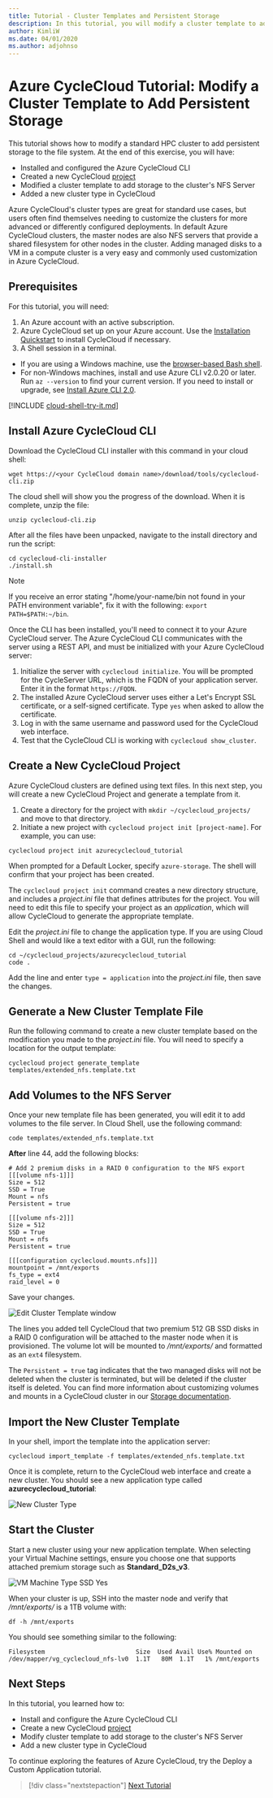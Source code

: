 ```yaml
---
title: Tutorial - Cluster Templates and Persistent Storage
description: In this tutorial, you will modify a cluster template to add storage to the cluster's NFS server.
author: KimliW
ms.date: 04/01/2020
ms.author: adjohnso
---
```


# Azure CycleCloud Tutorial: Modify a Cluster Template to Add Persistent Storage

This tutorial shows how to modify a standard HPC cluster to add persistent storage to the file system. At the end of this exercise, you will have:

* Installed and configured the Azure CycleCloud CLI
* Created a new CycleCloud [project](~/how-to/projects.md)
* Modified a cluster template to add storage to the cluster's NFS Server
* Added a new cluster type in CycleCloud

Azure CycleCloud's cluster types are great for standard use cases, but users often find themselves needing to customize the clusters for more advanced or differently configured deployments. In default Azure CycleCloud clusters, the master nodes are also NFS servers that provide a shared filesystem for other nodes in the cluster. Adding managed disks to a VM in a compute cluster is a very easy and commonly used customization in Azure CycleCloud.

## Prerequisites

For this tutorial, you will need:

1. An Azure account with an active subscription.
2. Azure CycleCloud set up on your Azure account. Use the [Installation Quickstart](~/qs-install-marketplace.md) to install CycleCloud if necessary.
3. A Shell session in a terminal.
  * If you are using a Windows machine, use the [browser-based Bash shell](https://shell.azure.com).
  * For non-Windows machines, install and use Azure CLI v2.0.20 or later. Run `az --version` to find your current version. If you need to install or upgrade, see [Install Azure CLI 2.0](/cli/azure/install-azure-cli).

[!INCLUDE [cloud-shell-try-it.md](~/includes/cloud-shell-try-it.md)]

## Install Azure CycleCloud CLI

Download the CycleCloud CLI installer with this command in your cloud shell:

```azurecli-interactive
wget https://<your CycleCloud domain name>/download/tools/cyclecloud-cli.zip
```

The cloud shell will show you the progress of the download. When it is complete, unzip the file:

```azurecli-interactive
unzip cyclecloud-cli.zip
```

After all the files have been unpacked, navigate to the install directory and run the script:

```azurecli-interactive
cd cyclecloud-cli-installer
./install.sh
```

> [!NOTE]
> If you receive an error stating "/home/your-name/bin not found in your PATH environment variable", fix it with the following: `export PATH=$PATH:~/bin`.

Once the CLI has been installed, you'll need to connect it to your Azure CycleCloud server. The Azure CycleCloud CLI communicates with the server using a REST API, and must be initialized with your Azure CycleCloud server:

1. Initialize the server with `cyclecloud initialize`. You will be prompted for the CycleServer URL, which is the FQDN of your application server. Enter it in the format `https://FQDN`.
2. The installed Azure CycleCloud server uses either a Let's Encrypt SSL certificate, or a self-signed certificate. Type `yes` when asked to allow the certificate.
3. Log in with the same username and password used for the CycleCloud web interface.
4. Test that the CycleCloud CLI is working with `cyclecloud show_cluster`.

## Create a New CycleCloud Project

Azure CycleCloud clusters are defined using text files. In this next step, you will create a new CycleCloud Project and generate a template from it.

1. Create a directory for the project with `mkdir ~/cyclecloud_projects/` and move to that directory.
2. Initiate a new project with `cyclecloud project init [project-name]`. For example, you can use:

```azurecli-interactive
cyclecloud project init azurecyclecloud_tutorial
```

When prompted for a Default Locker, specify `azure-storage`. The shell will confirm that your project has been created.

The `cyclecloud project init` command creates a new directory structure, and includes a _project.ini_ file that defines attributes for the project. You will need to edit this file to specify your project as an *application*, which will allow CycleCloud to generate the appropriate template.

Edit the _project.ini_ file to change the application type. If you are using Cloud Shell and would like a text editor with a GUI, run the following:

```azurecli-interactive
cd ~/cyclecloud_projects/azurecyclecloud_tutorial
code .
```

Add the line and enter `type = application` into the _project.ini_ file, then save the changes.

## Generate a New Cluster Template File

Run the following command to create a new cluster template based on the modification you made to the _project.ini_ file. You will need to specify a location for the output template:

```azurecli-interactive
cyclecloud project generate_template templates/extended_nfs.template.txt
```

## Add Volumes to the NFS Server

Once your new template file has been generated, you will edit it to add volumes to the file server. In Cloud Shell, use the following command:

```azurecli-interactive
code templates/extended_nfs.template.txt
```

**After** line 44, add the following blocks:

```
# Add 2 premium disks in a RAID 0 configuration to the NFS export
[[[volume nfs-1]]]
Size = 512
SSD = True
Mount = nfs
Persistent = true

[[[volume nfs-2]]]
Size = 512
SSD = True
Mount = nfs
Persistent = true

[[[configuration cyclecloud.mounts.nfs]]]
mountpoint = /mnt/exports
fs_type = ext4
raid_level = 0
```

Save your changes.

![Edit Cluster Template window](../images/edit-cluster-template.png)

The lines you added tell CycleCloud that two premium 512 GB SSD disks in a RAID 0 configuration will be attached to the master node when it is provisioned. The volume lot will be mounted to _/mnt/exports/_ and formatted as an `ext4` filesystem.

The `Persistent = true` tag indicates that the two managed disks will not be deleted when the cluster is terminated, but will be deleted if the cluster itself is deleted. You can find more information about customizing volumes and mounts in a CycleCloud cluster in our [Storage documentation](~/how-to/mount-fileserver.md).

## Import the New Cluster Template

In your shell, import the template into the application server:

```azurecli-interactive
cyclecloud import_template -f templates/extended_nfs.template.txt
```

Once it is complete, return to the CycleCloud web interface and create a new cluster. You should see a new application type called **azurecyclecloud_tutorial**:

![New Cluster Type](../images/new-cluster-type.png)

## Start the Cluster

Start a new cluster using your new application template. When selecting your Virtual Machine settings, ensure you choose one that supports attached premium storage such as **Standard_D2s_v3**.

![VM Machine Type SSD Yes](../images/SSD-VM.png)

When your cluster is up, SSH into the master node and verify that _/mnt/exports/_ is a 1TB volume with:

```azurecli-interactive
df -h /mnt/exports
```

You should see something similar to the following:

``` output
Filesystem                         Size  Used Avail Use% Mounted on
/dev/mapper/vg_cyclecloud_nfs-lv0  1.1T   80M  1.1T   1% /mnt/exports
```

## Next Steps

In this tutorial, you learned how to:

* Install and configure the Azure CycleCloud CLI
* Create a new CycleCloud [project](~/how-to/projects.md)
* Modify cluster template to add storage to the cluster's NFS Server
* Add a new cluster type in CycleCloud

To continue exploring the features of Azure CycleCloud, try the Deploy a Custom Application tutorial.

> [!div class="nextstepaction"]
> [Next Tutorial](../tutorials/deploy-custom-application.md)
